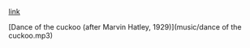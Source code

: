[link](https://bobobo-git.github.io/hearme)

[Dance of the cuckoo (after Marvin Hatley, 1929)](music/dance of the cuckoo.mp3)